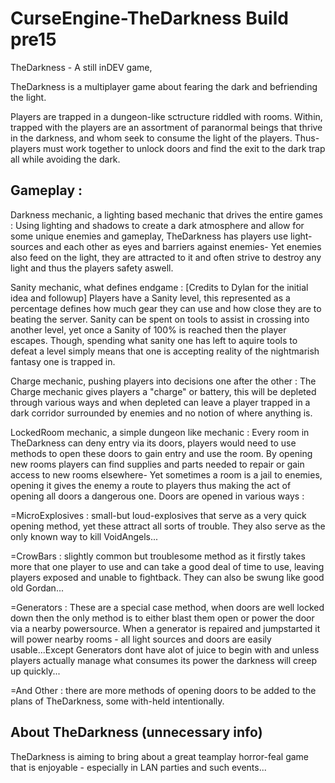 CurseEngine-TheDarkness Build pre15
=======================

TheDarkness - A still inDEV game,

TheDarkness is a multiplayer game about fearing the dark and befriending the light.

Players are trapped in a dungeon-like sctructure riddled with rooms.
Within, trapped with the players are an assortment of paranormal beings that thrive in the darkness, and whom seek to consume the light of the players.
Thus- players must work together to unlock doors and find the exit to the dark trap all while avoiding the dark.

Gameplay :
----------
Darkness mechanic, a lighting based mechanic that drives the entire games :
Using lighting and shadows to create a dark atmosphere and allow for some unique enemies and gameplay, TheDarkness has players use light-sources and each other as eyes and barriers against enemies- Yet enemies also feed on the light, they are attracted to it and often strive to destroy any light and thus the players safety aswell.

Sanity mechanic, what defines endgame : [Credits to Dylan for the initial idea and followup]
Players have a Sanity level, this represented as a percentage defines how much gear they can use and how close they are to beating the server. Sanity can be spent on tools to assist in crossing into another level, yet once a Sanity of 100% is reached then the player escapes. Though, spending what sanity one has left to aquire tools to defeat a level simply means that one is accepting reality of the nightmarish fantasy one is trapped in.

Charge mechanic, pushing players into decisions one after the other :
The Charge mechanic gives players a "charge" or battery, this will be depleted through various ways and when depleted can leave a player trapped in a dark corridor surrounded by enemies and no notion of where anything is.

LockedRoom mechanic, a simple dungeon like mechanic :
Every room in TheDarkness can deny entry via its doors, players would need to use methods to open these doors to gain entry and use the room. By opening new rooms players can find supplies and parts needed to repair or gain access to new rooms elsewhere- Yet sometimes a room is a jail to enemies, opening it gives the enemy a route to players thus making the act of opening all doors a dangerous one.
Doors are opened in various ways :

=MicroExplosives : small-but loud-explosives that serve as a very quick opening method, yet these attract all sorts of trouble. They also serve as the only known way to kill VoidAngels...

=CrowBars : slightly common but troublesome method as it firstly takes more that one player to use and can take a good deal of time to use, leaving players exposed and unable to fightback. They can also be swung like good old Gordan...

=Generators : These are a special case method, when doors are well locked down then the only method is to either blast them open or power the door via a nearby powersource. When a generator is repaired and jumpstarted it will power nearby rooms - all light sources and doors are easily usable...Except Generators dont have alot of juice to begin with and unless players actually manage what consumes its power the darkness will creep up quickly...

=And Other : there are more methods of opening doors to be added to the plans of TheDarkness, some with-held intentionally.

About TheDarkness (unnecessary info)
------------------------------------

TheDarkness is aiming to bring about a great teamplay horror-feal game that is enjoyable - especially in LAN parties and such events...



















